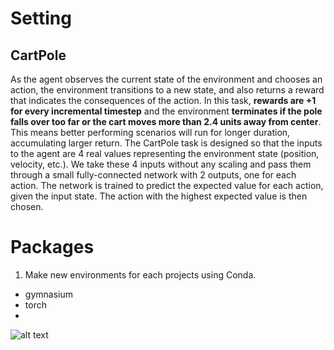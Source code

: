 # Setting

## CartPole

As the agent observes the current state of the environment and chooses an action, the environment transitions to a new state, and also returns a reward that indicates the consequences of the action. In this task, **rewards are +1 for every incremental timestep** and the environment **terminates if the pole falls over too far or the cart moves more than 2.4 units away from center**. This means better performing scenarios will run for longer duration, accumulating larger return.
The CartPole task is designed so that the inputs to the agent are 4 real values representing the environment state (position, velocity, etc.). We take these 4 inputs without any scaling and pass them through a small fully-connected network with 2 outputs, one for each action. The network is trained to predict the expected value for each action, given the input state. The action with the highest expected value is then chosen.

# Packages

1. Make new environments for each projects using Conda.

- gymnasium
- torch
- 


![alt text](/image/algo_DQN.png "Title")